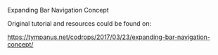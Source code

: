 Expanding Bar Navigation Concept

Original tutorial and resources could be found on:

https://tympanus.net/codrops/2017/03/23/expanding-bar-navigation-concept/